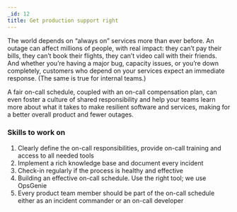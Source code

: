 ```yaml
---
_id: 12
title: Get production support right
---
```


The world depends on “always on” services more than ever before. An outage can affect millions of people, with real impact: they can’t pay their bills, they can’t book their flights, they can’t video call with their friends. And whether you’re having a major bug, capacity issues, or you’re down completely, customers who depend on your services expect an immediate response. (The same is true for internal teams.)

A fair on-call schedule, coupled with an on-call compensation plan, can even foster a culture of shared responsibility and help your teams learn more about what it takes to make resilient software and services, making for a better overall product and fewer outages.

### Skills to work on

1. Clearly define the on-call responsibilities, provide on-call training and access to all needed tools
1. Implement a rich knowledge base and document every incident 
1. Check-in regularly if the process is healthy and effective 
1. Building an effective on-call schedule. Use the right tool; we use OpsGenie
1. Every product team member should be part of the on-call schedule either as an incident commander or an on-call developer
